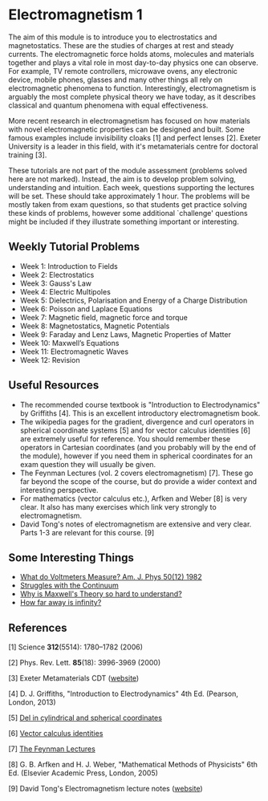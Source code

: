 # Electromagnetism 1

The aim of this module is to introduce you to electrostatics and magnetostatics.
These are the studies of charges at rest and steady currents.
The electromagnetic force holds atoms, molecules and materials together and plays a vital role in most day-to-day physics one can observe.
For example, TV remote controllers, microwave ovens, any electronic device, mobile phones, glasses and many other things all rely on electromagnetic phenomena to function.
Interestingly, electromagnetism is arguably the most complete physical theory we have today, as it describes classical and quantum phenomena with equal effectiveness. 

More recent research in electromagnetism has focused on how materials with novel electromagnetic properties can be designed and built.
Some famous examples include invisibility cloaks [1] and perfect lenses [2].
Exeter University is a leader in this field, with it's metamaterials centre for doctoral training [3].

These tutorials are not part of the module assessment (problems solved here are not marked).
Instead, the aim is to develop problem solving, understanding and intuition.
Each week, questions supporting the lectures will be set.
These should take approximately 1 hour.
The problems will be mostly taken from exam questions, so that students get practice solving these kinds of problems, however some additional `challenge' questions might be included if they illustrate something important or interesting.

## Weekly Tutorial Problems
- Week 1: Introduction to Fields 
- Week 2: Electrostatics 
- Week 3: Gauss's Law 
- Week 4: Electric Multipoles 
- Week 5: Dielectrics, Polarisation and Energy of a Charge Distribution 
- Week 6: Poisson and Laplace Equations 
- Week 7: Magnetic field, magnetic force and torque
- Week 8: Magnetostatics, Magnetic Potentials 
- Week 9: Faraday and Lenz Laws, Magnetic Properties of Matter  
- Week 10: Maxwell’s Equations 
- Week 11: Electromagnetic Waves 
- Week 12: Revision 

## Useful Resources

- The recommended course textbook is "Introduction to Electrodynamics" by Griffiths [4]. This is an excellent introductory electromagnetism book. 
- The wikipedia pages for the gradient, divergence and curl operators in spherical coordinate systems [5] and for vector calculus identities [6] are extremely useful for reference. You should remember these operators in Cartesian coordinates (and you probably will by the end of the module), however if you need them in spherical coordinates for an exam question they will usually be given.
- The Feynman Lectures (vol. 2 covers electromagnetism) [7].  These go far beyond the scope of the course, but do provide a wider context and interesting perspective. 
- For mathematics (vector calculus etc.), Arfken and Weber [8] is very clear.  It also has many exercises which link very strongly to electromagnetism. 
- David Tong's notes of electromagnetism are extensive and very clear.  Parts 1-3 are relevant for this course. [9]

## Some Interesting Things 

- [What do Voltmeters Measure? Am. J. Phys 50(12) 1982](https://www.phy.pmf.unizg.hr/~npoljak/files/clanci/guias.pdf)
- [Struggles with the Continuum](https://arxiv.org/pdf/1609.01421.pdf)
- [Why is Maxwell's Theory so hard to understand?](http://www.clerkmaxwellfoundation.org/DysonFreemanArticle.pdf)
- [How far away is infinity?](https://arxiv.org/pdf/2104.12728.pdf)

## References

[1] Science **312**(5514): 1780–1782 (2006)

[2] Phys. Rev. Lett. **85**(18): 3996-3969 (2000)

[3] Exeter Metamaterials CDT ([website](https://emps.exeter.ac.uk/metamaterials/))

[4] D. J. Griffiths, "Introduction to Electrodynamics" 4th Ed. (Pearson, London, 2013) 

[5] [Del in cylindrical and spherical coordinates](https://en.wikipedia.org/wiki/Del_in_cylindrical_and_spherical_coordinates)

[6] [Vector calculus identities](https://en.wikipedia.org/wiki/Vector_calculus_identities)

[7] [The Feynman Lectures](https://www.feynmanlectures.caltech.edu/)

[8] G. B. Arfken and H. J. Weber, "Mathematical Methods of Physicists" 6th Ed. (Elsevier Academic Press, London, 2005)

[9] David Tong's Electromagnetism lecture notes ([website](http://www.damtp.cam.ac.uk/user/tong/em.html))

